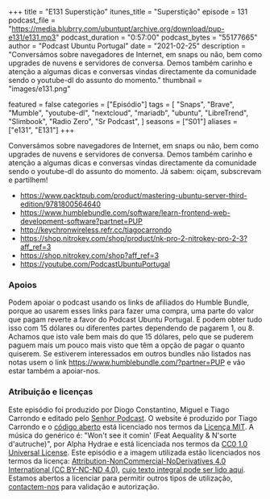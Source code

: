 +++
title = "E131 Superstição"
itunes_title = "Superstição"
episode = 131
podcast_file = "https://media.blubrry.com/ubuntupt/archive.org/download/pup-e131/e131.mp3"
podcast_duration = "0:57:00"
podcast_bytes = "55177665"
author = "Podcast Ubuntu Portugal"
date = "2021-02-25"
description = "Conversámos sobre navegadores de Internet, em snaps ou não, bem como upgrades de nuvens e servidores de conversa. Demos também carinho e atenção a algumas dicas e conversas vindas directamente da comunidade sendo o youtube-dl do assunto do momento."
thumbnail = "images/e131.png"

featured = false
categories = ["Episódio"]
tags = [
  "Snaps",
  "Brave",
  "Mumble",
  "youtube-dl",
  "nextcloud",
  "mariadb",
  "ubuntu",
  "LibreTrend",
  "Slimbook",
  "Radio Zero",
  "Sr Podcast",
]
seasons = ["S01"]
aliases = ["e131", "E131"]
+++

Conversámos sobre navegadores de Internet, em snaps ou não, bem como upgrades de nuvens e servidores de conversa. Demos também carinho e atenção a algumas dicas e conversas vindas directamente da comunidade sendo o youtube-dl do assunto do momento.
Já sabem: oiçam, subscrevam e partilhem!

* https://www.packtpub.com/product/mastering-ubuntu-server-third-edition/9781800564640
* https://www.humblebundle.com/software/learn-frontend-web-development-software?partnet=PUP
* http://keychronwireless.refr.cc/tiagocarrondo
* https://shop.nitrokey.com/shop/product/nk-pro-2-nitrokey-pro-2-3?aff_ref=3
* https://shop.nitrokey.com/shop?aff_ref=3
* https://youtube.com/PodcastUbuntuPortugal



### Apoios
Podem apoiar o podcast usando os links de afiliados do Humble Bundle, porque ao usarem esses links para fazer uma compra, uma parte do valor que pagam reverte a favor do Podcast Ubuntu Portugal.
E podem obter tudo isso com 15 dólares ou diferentes partes dependendo de pagarem 1, ou 8.
Achamos que isto vale bem mais do que 15 dólares, pelo que se puderem paguem mais um pouco mais visto que têm a opção de pagar o quanto quiserem.
Se estiverem interessados em outros bundles não listados nas notas usem o link https://www.humblebundle.com/?partner=PUP e vão estar também a apoiar-nos.

### Atribuição e licenças
Este episódio foi produzido por Diogo Constantino, Miguel e Tiago Carrondo e editado pelo [Senhor Podcast](https://senhorpodcast.pt/).
O website é produzido por Tiago Carrondo e o [código aberto](https://gitlab.com/podcastubuntuportugal/website) está licenciado nos termos da [Licença MIT](https://gitlab.com/podcastubuntuportugal/website/main/LICENSE).
A música do genérico é: "Won't see it comin' (Feat Aequality & N'sorte d'autruche)", por Alpha Hydrae e está licenciada nos termos da [CC0 1.0 Universal License](https://creativecommons.org/publicdomain/zero/1.0/).
Este episódio e a imagem utilizada estão licenciados nos termos da licença: [Attribution-NonCommercial-NoDerivatives 4.0 International (CC BY-NC-ND 4.0)](https://creativecommons.org/licenses/by-nc-nd/4.0/), [cujo texto integral pode ser lido aqui](https://creativecommons.org/licenses/by-nc-nd/4.0/legalcode). Estamos abertos a licenciar para permitir outros tipos de utilização, [contactem-nos](https://podcastubuntuportugal.org/contactos) para validação e autorização.

